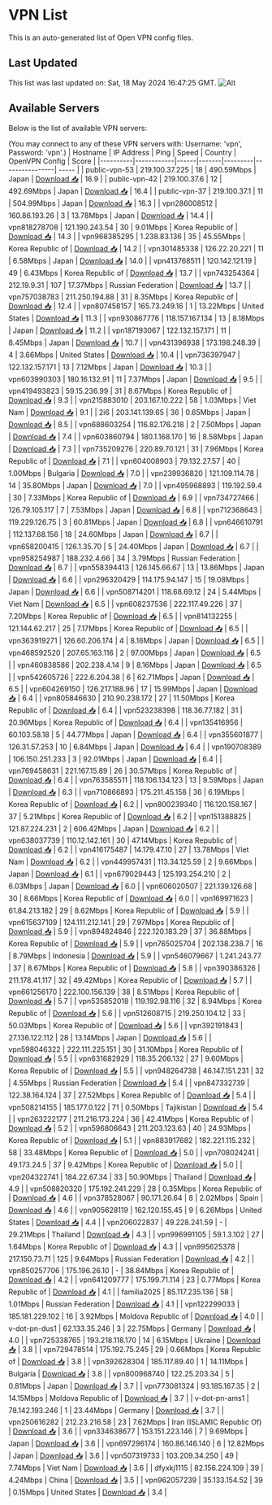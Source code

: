 # VPN List

This is an auto-generated list of Open VPN config files.

## Last Updated

This list was last updated on: Sat, 18 May 2024 16:47:25 GMT.
![Alt](https://repobeats.axiom.co/api/embed/186b98318ef1479477931607c1ad7d823f12451f.svg "Repobeats analytics image")

## Available Servers

Below is the list of available VPN servers:

(You may connect to any of these VPN servers with: Username: 'vpn', Password: 'vpn'.)
| Hostname | IP Address | Ping | Speed | Country | OpenVPN Config | Score |
|----------|------------|------|-------|---------|----------------| ----- |
| public-vpn-53 | 219.100.37.225 | 18 | 490.59Mbps | Japan | [Download 📥](./configs/server_0_JP.ovpn) | 16.9 |
| public-vpn-42 | 219.100.37.6 | 12 | 492.69Mbps | Japan | [Download 📥](./configs/server_1_JP.ovpn) | 16.4 |
| public-vpn-37 | 219.100.37.1 | 11 | 504.99Mbps | Japan | [Download 📥](./configs/server_2_JP.ovpn) | 16.3 |
| vpn286008512 | 160.86.193.26 | 3 | 13.78Mbps | Japan | [Download 📥](./configs/server_3_JP.ovpn) | 14.4 |
| vpn818278708 | 121.190.243.54 | 30 | 9.01Mbps | Korea Republic of | [Download 📥](./configs/server_4_KR.ovpn) | 14.3 |
| vpn968385295 | 1.238.83.136 | 35 | 45.55Mbps | Korea Republic of | [Download 📥](./configs/server_5_KR.ovpn) | 14.2 |
| vpn301485338 | 126.22.20.221 | 11 | 6.58Mbps | Japan | [Download 📥](./configs/server_6_JP.ovpn) | 14.0 |
| vpn413768511 | 120.142.121.19 | 49 | 6.43Mbps | Korea Republic of | [Download 📥](./configs/server_7_KR.ovpn) | 13.7 |
| vpn743254364 | 212.19.9.31 | 107 | 17.37Mbps | Russian Federation | [Download 📥](./configs/server_8_RU.ovpn) | 13.7 |
| vpn757038783 | 211.250.194.88 | 31 | 8.35Mbps | Korea Republic of | [Download 📥](./configs/server_9_KR.ovpn) | 12.4 |
| vpn807458157 | 165.73.249.16 | 1 | 13.22Mbps | United States | [Download 📥](./configs/server_10_US.ovpn) | 11.3 |
| vpn930867776 | 118.157.167.134 | 13 | 8.18Mbps | Japan | [Download 📥](./configs/server_11_JP.ovpn) | 11.2 |
| vpn187193067 | 122.132.157.171 | 11 | 8.45Mbps | Japan | [Download 📥](./configs/server_12_JP.ovpn) | 10.7 |
| vpn431396938 | 173.198.248.39 | 4 | 3.66Mbps | United States | [Download 📥](./configs/server_13_US.ovpn) | 10.4 |
| vpn736397947 | 122.132.157.171 | 13 | 7.12Mbps | Japan | [Download 📥](./configs/server_14_JP.ovpn) | 10.3 |
| vpn603990303 | 180.16.132.91 | 11 | 7.37Mbps | Japan | [Download 📥](./configs/server_15_JP.ovpn) | 9.5 |
| vpn419493823 | 59.15.236.99 | 31 | 8.67Mbps | Korea Republic of | [Download 📥](./configs/server_16_KR.ovpn) | 9.3 |
| vpn215883010 | 203.167.10.222 | 58 | 1.03Mbps | Viet Nam | [Download 📥](./configs/server_17_VN.ovpn) | 9.1 |
| 2i6 | 203.141.139.65 | 36 | 0.65Mbps | Japan | [Download 📥](./configs/server_18_JP.ovpn) | 8.5 |
| vpn688603254 | 116.82.176.218 | 2 | 7.50Mbps | Japan | [Download 📥](./configs/server_19_JP.ovpn) | 7.4 |
| vpn603860794 | 180.1.168.170 | 16 | 8.58Mbps | Japan | [Download 📥](./configs/server_20_JP.ovpn) | 7.3 |
| vpn735209276 | 220.89.70.121 | 31 | 7.96Mbps | Korea Republic of | [Download 📥](./configs/server_21_KR.ovpn) | 7.1 |
| vpn604008903 | 79.132.27.57 | 40 | 1.00Mbps | Bulgaria | [Download 📥](./configs/server_22_BG.ovpn) | 7.0 |
| vpn239936820 | 121.109.114.78 | 14 | 35.80Mbps | Japan | [Download 📥](./configs/server_23_JP.ovpn) | 7.0 |
| vpn495968893 | 119.192.59.4 | 30 | 7.33Mbps | Korea Republic of | [Download 📥](./configs/server_24_KR.ovpn) | 6.9 |
| vpn734727466 | 126.79.105.117 | 7 | 7.53Mbps | Japan | [Download 📥](./configs/server_25_JP.ovpn) | 6.8 |
| vpn712368643 | 119.229.126.75 | 3 | 60.81Mbps | Japan | [Download 📥](./configs/server_26_JP.ovpn) | 6.8 |
| vpn646610791 | 112.137.68.156 | 18 | 24.60Mbps | Japan | [Download 📥](./configs/server_27_JP.ovpn) | 6.7 |
| vpn658200415 | 126.1.35.70 | 5 | 24.40Mbps | Japan | [Download 📥](./configs/server_28_JP.ovpn) | 6.7 |
| vpn958254987 | 188.232.4.66 | 34 | 3.79Mbps | Russian Federation | [Download 📥](./configs/server_29_RU.ovpn) | 6.7 |
| vpn558394413 | 126.145.66.67 | 13 | 13.86Mbps | Japan | [Download 📥](./configs/server_30_JP.ovpn) | 6.6 |
| vpn296320429 | 114.175.94.147 | 15 | 19.08Mbps | Japan | [Download 📥](./configs/server_31_JP.ovpn) | 6.6 |
| vpn508714201 | 118.68.69.12 | 24 | 5.44Mbps | Viet Nam | [Download 📥](./configs/server_32_VN.ovpn) | 6.5 |
| vpn608237536 | 222.117.49.226 | 37 | 7.20Mbps | Korea Republic of | [Download 📥](./configs/server_33_KR.ovpn) | 6.5 |
| vpn814132255 | 121.144.62.217 | 25 | 7.17Mbps | Korea Republic of | [Download 📥](./configs/server_34_KR.ovpn) | 6.5 |
| vpn363919271 | 126.60.206.174 | 4 | 8.16Mbps | Japan | [Download 📥](./configs/server_35_JP.ovpn) | 6.5 |
| vpn468592520 | 207.65.163.116 | 2 | 97.00Mbps | Japan | [Download 📥](./configs/server_36_JP.ovpn) | 6.5 |
| vpn460838586 | 202.238.4.14 | 9 | 8.16Mbps | Japan | [Download 📥](./configs/server_37_JP.ovpn) | 6.5 |
| vpn542605726 | 222.6.204.38 | 6 | 62.71Mbps | Japan | [Download 📥](./configs/server_38_JP.ovpn) | 6.5 |
| vpn604269150 | 126.217.188.96 | 17 | 15.99Mbps | Japan | [Download 📥](./configs/server_39_JP.ovpn) | 6.4 |
| vpn805846630 | 210.90.238.172 | 27 | 11.50Mbps | Korea Republic of | [Download 📥](./configs/server_40_KR.ovpn) | 6.4 |
| vpn523238398 | 118.36.77.182 | 31 | 20.96Mbps | Korea Republic of | [Download 📥](./configs/server_41_KR.ovpn) | 6.4 |
| vpn135416956 | 60.103.58.18 | 5 | 44.77Mbps | Japan | [Download 📥](./configs/server_42_JP.ovpn) | 6.4 |
| vpn355601877 | 126.31.57.253 | 10 | 6.84Mbps | Japan | [Download 📥](./configs/server_43_JP.ovpn) | 6.4 |
| vpn190708389 | 106.150.251.233 | 3 | 92.01Mbps | Japan | [Download 📥](./configs/server_44_JP.ovpn) | 6.4 |
| vpn769458631 | 221.167.15.89 | 26 | 30.57Mbps | Korea Republic of | [Download 📥](./configs/server_45_KR.ovpn) | 6.4 |
| vpn763585511 | 118.106.134.123 | 13 | 9.59Mbps | Japan | [Download 📥](./configs/server_46_JP.ovpn) | 6.3 |
| vpn710866893 | 175.211.45.158 | 36 | 6.19Mbps | Korea Republic of | [Download 📥](./configs/server_47_KR.ovpn) | 6.2 |
| vpn800239340 | 116.120.158.167 | 37 | 5.21Mbps | Korea Republic of | [Download 📥](./configs/server_48_KR.ovpn) | 6.2 |
| vpn151388825 | 121.87.224.231 | 2 | 606.42Mbps | Japan | [Download 📥](./configs/server_49_JP.ovpn) | 6.2 |
| vpn638037739 | 110.12.142.161 | 30 | 47.14Mbps | Korea Republic of | [Download 📥](./configs/server_50_KR.ovpn) | 6.2 |
| vpn416175487 | 14.179.47.10 | 27 | 13.78Mbps | Viet Nam | [Download 📥](./configs/server_51_VN.ovpn) | 6.2 |
| vpn449957431 | 113.34.125.59 | 2 | 9.66Mbps | Japan | [Download 📥](./configs/server_52_JP.ovpn) | 6.1 |
| vpn679029443 | 125.193.254.210 | 2 | 6.03Mbps | Japan | [Download 📥](./configs/server_53_JP.ovpn) | 6.0 |
| vpn606020507 | 221.139.126.68 | 30 | 8.66Mbps | Korea Republic of | [Download 📥](./configs/server_54_KR.ovpn) | 6.0 |
| vpn169971623 | 61.84.213.182 | 29 | 8.62Mbps | Korea Republic of | [Download 📥](./configs/server_55_KR.ovpn) | 5.9 |
| vpn615637109 | 124.111.212.141 | 29 | 7.97Mbps | Korea Republic of | [Download 📥](./configs/server_56_KR.ovpn) | 5.9 |
| vpn894824846 | 222.120.183.29 | 37 | 36.88Mbps | Korea Republic of | [Download 📥](./configs/server_57_KR.ovpn) | 5.9 |
| vpn765025704 | 202.138.238.7 | 16 | 8.79Mbps | Indonesia | [Download 📥](./configs/server_58_ID.ovpn) | 5.9 |
| vpn546079667 | 1.241.243.77 | 37 | 8.67Mbps | Korea Republic of | [Download 📥](./configs/server_59_KR.ovpn) | 5.8 |
| vpn390386326 | 211.178.41.117 | 32 | 49.42Mbps | Korea Republic of | [Download 📥](./configs/server_60_KR.ovpn) | 5.7 |
| vpn661256170 | 222.100.156.139 | 38 | 8.51Mbps | Korea Republic of | [Download 📥](./configs/server_61_KR.ovpn) | 5.7 |
| vpn535852018 | 119.192.98.116 | 32 | 8.94Mbps | Korea Republic of | [Download 📥](./configs/server_62_KR.ovpn) | 5.6 |
| vpn512608715 | 219.250.104.12 | 33 | 50.03Mbps | Korea Republic of | [Download 📥](./configs/server_63_KR.ovpn) | 5.6 |
| vpn392191843 | 27.136.122.112 | 28 | 13.14Mbps | Japan | [Download 📥](./configs/server_64_JP.ovpn) | 5.6 |
| vpn598046322 | 222.111.225.151 | 30 | 31.10Mbps | Korea Republic of | [Download 📥](./configs/server_65_KR.ovpn) | 5.5 |
| vpn631682929 | 118.35.206.132 | 27 | 9.60Mbps | Korea Republic of | [Download 📥](./configs/server_66_KR.ovpn) | 5.5 |
| vpn948264738 | 46.147.151.231 | 32 | 4.55Mbps | Russian Federation | [Download 📥](./configs/server_67_RU.ovpn) | 5.4 |
| vpn847332739 | 122.38.164.124 | 37 | 27.52Mbps | Korea Republic of | [Download 📥](./configs/server_68_KR.ovpn) | 5.4 |
| vpn508214155 | 185.177.0.122 | 71 | 0.50Mbps | Tajikistan | [Download 📥](./configs/server_69_TJ.ovpn) | 5.4 |
| vpn263222177 | 211.216.173.224 | 36 | 42.41Mbps | Korea Republic of | [Download 📥](./configs/server_70_KR.ovpn) | 5.2 |
| vpn596806643 | 211.203.123.63 | 40 | 24.93Mbps | Korea Republic of | [Download 📥](./configs/server_71_KR.ovpn) | 5.1 |
| vpn883917682 | 182.221.115.232 | 58 | 33.48Mbps | Korea Republic of | [Download 📥](./configs/server_72_KR.ovpn) | 5.0 |
| vpn708024241 | 49.173.24.5 | 37 | 9.42Mbps | Korea Republic of | [Download 📥](./configs/server_73_KR.ovpn) | 5.0 |
| vpn204322741 | 184.22.67.34 | 33 | 50.90Mbps | Thailand | [Download 📥](./configs/server_74_TH.ovpn) | 4.9 |
| vpn508820320 | 175.192.241.229 | 28 | 0.35Mbps | Korea Republic of | [Download 📥](./configs/server_75_KR.ovpn) | 4.6 |
| vpn378528067 | 90.171.26.64 | 8 | 2.02Mbps | Spain | [Download 📥](./configs/server_76_ES.ovpn) | 4.6 |
| vpn905628119 | 162.120.155.45 | 9 | 6.26Mbps | United States | [Download 📥](./configs/server_77_US.ovpn) | 4.4 |
| vpn206022837 | 49.228.241.59 | - | 29.21Mbps | Thailand | [Download 📥](./configs/server_78_TH.ovpn) | 4.3 |
| vpn996991105 | 59.1.3.102 | 27 | 1.64Mbps | Korea Republic of | [Download 📥](./configs/server_79_KR.ovpn) | 4.3 |
| vpn995625378 | 217.150.73.71 | 125 | 9.64Mbps | Russian Federation | [Download 📥](./configs/server_80_RU.ovpn) | 4.2 |
| vpn850257706 | 175.196.26.10 | - | 38.84Mbps | Korea Republic of | [Download 📥](./configs/server_81_KR.ovpn) | 4.2 |
| vpn641209777 | 175.199.71.114 | 23 | 0.77Mbps | Korea Republic of | [Download 📥](./configs/server_82_KR.ovpn) | 4.1 |
| familia2025 | 85.117.235.136 | 58 | 1.01Mbps | Russian Federation | [Download 📥](./configs/server_83_RU.ovpn) | 4.1 |
| vpn122299033 | 185.181.229.102 | 16 | 3.92Mbps | Moldova Republic of | [Download 📥](./configs/server_84_MD.ovpn) | 4.0 |
| v-dot-pn-dus1 | 62.133.35.246 | 3 | 22.75Mbps | Germany | [Download 📥](./configs/server_85_DE.ovpn) | 4.0 |
| vpn725338765 | 193.218.118.170 | 14 | 6.15Mbps | Ukraine | [Download 📥](./configs/server_86_UA.ovpn) | 3.8 |
| vpn729478514 | 175.192.75.245 | 29 | 0.66Mbps | Korea Republic of | [Download 📥](./configs/server_87_KR.ovpn) | 3.8 |
| vpn392628304 | 185.117.89.40 | 1 | 14.11Mbps | Bulgaria | [Download 📥](./configs/server_88_BG.ovpn) | 3.8 |
| vpn800968740 | 122.25.203.34 | 5 | 0.81Mbps | Japan | [Download 📥](./configs/server_89_JP.ovpn) | 3.7 |
| vpn773081324 | 93.185.167.35 | 2 | 14.15Mbps | Moldova Republic of | [Download 📥](./configs/server_90_MD.ovpn) | 3.7 |
| v-dot-pn-ams1 | 78.142.193.246 | 1 | 23.44Mbps | Germany | [Download 📥](./configs/server_91_DE.ovpn) | 3.7 |
| vpn250616282 | 212.23.216.58 | 23 | 7.62Mbps | Iran (ISLAMIC Republic Of) | [Download 📥](./configs/server_92_IR.ovpn) | 3.6 |
| vpn334638677 | 153.151.223.146 | 7 | 9.69Mbps | Japan | [Download 📥](./configs/server_93_JP.ovpn) | 3.6 |
| vpn697296174 | 160.86.146.140 | 6 | 12.82Mbps | Japan | [Download 📥](./configs/server_94_JP.ovpn) | 3.6 |
| vpn507319733 | 103.209.34.250 | 49 | 7.74Mbps | Viet Nam | [Download 📥](./configs/server_95_VN.ovpn) | 3.6 |
| dfyxkj1115 | 82.156.224.109 | 39 | 4.24Mbps | China | [Download 📥](./configs/server_96_CN.ovpn) | 3.5 |
| vpn962057239 | 35.133.154.52 | 39 | 0.15Mbps | United States | [Download 📥](./configs/server_97_US.ovpn) | 3.4 |
